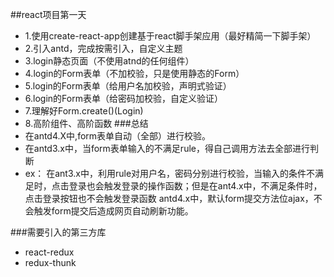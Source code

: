 ##react项目第一天
* 1.使用create-react-app创建基于react脚手架应用（最好精简一下脚手架）
* 2.引入antd，完成按需引入，自定义主题
* 3.login静态页面（不使用atnd的任何组件）
* 4.login的Form表单（不加校验，只是使用静态的Form）
* 5.login的Form表单（给用户名加校验，声明式验证）
* 6.login的Form表单（给密码加校验，自定义验证）
* 7.理解好Form.create()(Login)
* 8.高阶组件、高阶函数
###总结
* 在antd4.X中,form表单自动（全部）进行校验。
* 在antd3.x中，当form表单输入的不满足rule，得自己调用方法去全部进行判断
* ex：
    在ant3.x中，利用rule对用户名，密码分别进行校验，当输入的条件不满足时，点击登录也会触发登录的操作函数；但是在ant4.x中，不满足条件时，点击登录按钮也不会触发登录函数
    antd4.x中，默认form提交方法位ajax，不会触发form提交后造成网页自动刷新功能。
    
###需要引入的第三方库
* react-redux
* redux-thunk

